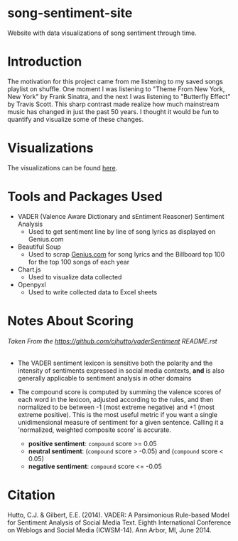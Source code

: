 # song-sentiment-site
Website with data visualizations of song sentiment through time. 

# Introduction

The motivation for this project came from me listening to my saved songs playlist on shuffle. One moment I was listening to "Theme From New York, New York" by Frank Sinatra, and the next I was listening to "Butterfly Effect" by Travis Scott. This sharp contrast made realize how much mainstream music has changed in just the past 50 years. I thought it would be fun to quantify and visualize some of these changes.

# Visualizations

The visualizations can be found [here](https://ijpaul.github.io/song-sentiment-site/).

# Tools and Packages Used

* VADER (Valence Aware Dictionary and sEntiment Reasoner) Sentiment Analysis
  * Used to get sentiment line by line of song lyrics as displayed on Genius.com
* Beautiful Soup
  * Used to scrap [Genius.com](https://genius.com/) for song lyrics and the Billboard top 100 for the top 100 songs of each year
* Chart.js
  * Used to visualize data collected
* Openpyxl
  * Used to write collected data to Excel sheets

# Notes About Scoring 
###### Taken From the https://github.com/cjhutto/vaderSentiment README.rst 

* The VADER sentiment lexicon is sensitive both the polarity and the intensity of sentiments expressed in social media contexts, **and** is also generally applicable to sentiment analysis in other domains
* The compound score is computed by summing the valence scores of each word in the lexicon, adjusted according to the rules, and then normalized to be between -1 (most extreme negative) and +1 (most extreme positive). This is the most useful metric if you want a single unidimensional measure of sentiment for a given sentence. Calling it a 'normalized, weighted composite score' is accurate.

  * **positive sentiment**: ``compound`` score >=  0.05
  * **neutral  sentiment**: (``compound`` score > -0.05) and (``compound`` score < 0.05)
  * **negative sentiment**: ``compound`` score <= -0.05
 
# Citation

Hutto, C.J. & Gilbert, E.E. (2014). VADER: A Parsimonious Rule-based Model for Sentiment Analysis of Social Media Text. Eighth International Conference on Weblogs and Social Media (ICWSM-14). Ann Arbor, MI, June 2014.
